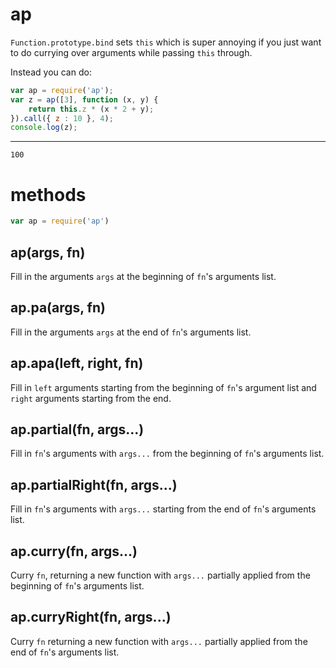 ap
==

`Function.prototype.bind` sets `this` which is super annoying if you just want
to do currying over arguments while passing `this` through.

Instead you can do:

``` js
var ap = require('ap');
var z = ap([3], function (x, y) {
    return this.z * (x * 2 + y);
}).call({ z : 10 }, 4);
console.log(z);
```

***

```
100
```

methods
=======

``` js
var ap = require('ap')
```

## ap(args, fn)

Fill in the arguments `args` at the beginning of `fn`'s arguments list.

## ap.pa(args, fn)

Fill in the arguments `args` at the end of `fn`'s arguments list.

## ap.apa(left, right, fn)

Fill in `left` arguments starting from the beginning of `fn`'s argument list and
`right` arguments starting from the end.

## ap.partial(fn, args...)

Fill in `fn`'s arguments with `args...` from the beginning of `fn`'s arguments
list.

## ap.partialRight(fn, args...)

Fill in `fn`'s arguments with `args...` starting from the end of `fn`'s
arguments list.

## ap.curry(fn, args...)

Curry `fn`, returning a new function with `args...` partially applied from the
beginning of `fn`'s arguments list.

## ap.curryRight(fn, args...)

Curry `fn` returning a new function with `args...` partially applied from the
end of `fn`'s arguments list.
